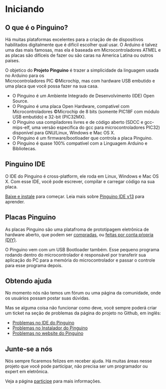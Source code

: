 # Iniciando

## O que é o Pinguino?

Há muitas plataformas excelentes para a criação de de dispositivos habilitados digitalmente que 
é difícil escolher qual usar. O Arduino é talvez uma das mais famosas, mas ela é baseada
em Microcontroladores ATMEL e as placas são difíceis de fazer ou são caras na America Latina
ou outros países.

O objetico do **Projeto Pinguino** é trazer a simplicidade da linguagem usada no Arduino para os  
Microcontroladores PIC ©Microchip, mas com hardware USB embutido e uma placa que você possa fazer 
na sua casa.

* O Pinguino é um Ambiente Integrado de Desenvolvimento (IDE) Open Source.
* O Pinguino é uma placa Open Hardware, compatível com Microcontroladores ©Microchip de 8 bits
  (somente PIC18F com módulo USB embutido) e 32-bit (PIC32MX).
* O Pinguino usa compiladores livres e de código aberto (SDCC e gcc-mips-elf,
  uma versão específica do gcc para microcontroladores PIC32) disponível para GNU/Linux,
  Windows e Mac OS X.
* O Pinguino é um firmware/bootloader que controla a placa Pinguino.
* O Pinguino é quase 100% compatível com a Linguagem Arduino e Bibliotecas.

## Pinguino IDE

O IDE do Pinguino é cross-platform, ele roda em Linux, Windows e Mac OS X. Com esse IDE, 
você pode escrever, compilar e carregar código na sua placa.

[Baixe e instale](/download/) para começar.
Leia mais sobre [Pinguino IDE v13](/getting-started/01-pinguino-ide) para aprender.

## Placas Pinguino

As placas Pinguino são uma platafroma de prototipagem eletrônica de hardware aberto, que podem ser 
[compradas](/getting-started/02-pinguino-boards), ou [feitas por conta pŕopria (DIY)](/boards).

O Pinguino vem com um USB Bootloader também. Esse pequeno programa rodando dentro do microcontrolador
é responsável por transferir sua aplicação do PC para a memória do microcontrolador
e passar o controle para esse programa depois.

## Obtendo ajuda

No momento nós não temos um fórum ou uma página da comunidade, onde os usuários possam postar suas dúvidas.

Mas se alguma coisa não funcionar como deve, você sempre poderá criar um ticket na seção de problemas
da página do projeto no Github, em inglês:

* [Problemas no IDE do Pinguino](https://github.com/PinguinoIDE/pinguino-ide/issues)
* [Problemas no Instalador do Pinguino](https://github.com/PinguinoIDE/pinguino-installers/issues)
* [Problemas no website do Pinguino](https://github.com/PinguinoIDE/pinguinoide.github.io/issues)

## Junte-se a nós

Nós sempre ficaremos felizes em receber ajuda. Há muitas áreas nesse projeto que
você pode participar, não precisa ser um programador ou expert em eletrônica.

Veja a página [participe](/getting-started/join-us) para mais informações.
